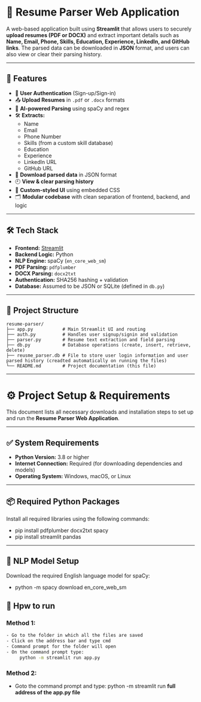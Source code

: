 # 📄 Resume Parser Web Application

A web-based application built using **Streamlit** that allows users to securely **upload resumes (PDF or DOCX)** and extract important details such as **Name, Email, Phone, Skills, Education, Experience, LinkedIn, and GitHub links**. The parsed data can be downloaded in **JSON** format, and users can also view or clear their parsing history.

---

## 🌟 Features

- 🔐 **User Authentication** (Sign-up/Sign-in)
- 📤 **Upload Resumes** in `.pdf` or `.docx` formats
- 🧠 **AI-powered Parsing** using spaCy and regex
- 🛠️ **Extracts:**
  - Name
  - Email
  - Phone Number
  - Skills (from a custom skill database)
  - Education
  - Experience
  - LinkedIn URL
  - GitHub URL
- 💾 **Download parsed data** in JSON format
- 🕘 **View & clear parsing history**
- 🎨 **Custom-styled UI** using embedded CSS
- 🗂️ **Modular codebase** with clean separation of frontend, backend, and logic

---

## 🛠️ Tech Stack

- **Frontend:** [Streamlit](https://streamlit.io/)
- **Backend Logic:** Python
- **NLP Engine:** spaCy (`en_core_web_sm`)
- **PDF Parsing:** `pdfplumber`
- **DOCX Parsing:** `docx2txt`
- **Authentication:** SHA256 hashing + validation
- **Database:** Assumed to be JSON or SQLite (defined in `db.py`)

---

## 📁 Project Structure

```plaintext
resume-parser/
├── app.py           # Main Streamlit UI and routing
├── auth.py          # Handles user signup/signin and validation
├── parser.py        # Resume text extraction and field parsing
├── db.py            # Database operations (create, insert, retrieve, delete)
├── reusme_parser.db # File to store user login information and user parsed history (creadted automatically on running the files)
└── README.md        # Project documentation (this file)
```

---

# ⚙️ Project Setup & Requirements

This document lists all necessary downloads and installation steps to set up and run the **Resume Parser Web Application**.

---

## ✅ System Requirements

- **Python Version:** 3.8 or higher
- **Internet Connection:** Required (for downloading dependencies and models)
- **Operating System:** Windows, macOS, or Linux

---

## 📦 Required Python Packages

Install all required libraries using the following commands:
- pip install pdfplumber docx2txt spacy
- pip install streamlit pandas

---

## 🧠 NLP Model Setup

Download the required English language model for spaCy:
- python -m spacy download en_core_web_sm

## 🚀 Hpw to run
### Method 1:
```bash
- Go to the folder in which all the files are saved
- Click on the address bar and type cmd
- Command prompt for the folder will open
- On the command prompt type:
     python -m streamlit run app.py
```
### Method 2:

- Goto the command prompt and type:
      python -m streamlit run **full address of the app.py file**
